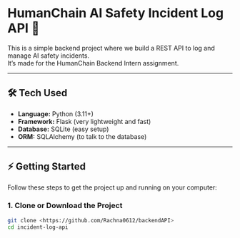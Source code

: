 # HumanChain AI Safety Incident Log API 🚀 
This is a simple backend project where we build a REST API to log and manage AI safety incidents.  
It’s made for the HumanChain Backend Intern assignment.

---

## 🛠 Tech Used

- **Language:** Python (3.11+)
- **Framework:** Flask (very lightweight and fast)
- **Database:** SQLite (easy setup)
- **ORM:** SQLAlchemy (to talk to the database)

---

## ⚡ Getting Started

Follow these steps to get the project up and running on your computer:

### 1. Clone or Download the Project

```bash
git clone <https://github.com/Rachna0612/backendAPI>
cd incident-log-api

